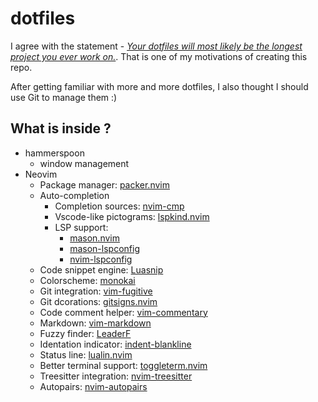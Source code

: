 # dotfiles
I agree with the statement - [*Your dotfiles will most likely be the longest project you ever work on.*](https://www.anishathalye.com/2014/08/03/managing-your-dotfiles/). That is one of my motivations of creating this repo.

After getting familiar with more and more dotfiles, I also thought I should use Git to manage them :)

## What is inside ?

- hammerspoon
    - window management
- Neovim
    - Package manager: [packer.nvim](https://github.com/wbthomason/packer.nvim)
    - Auto-completion 
        - Completion sources: [nvim-cmp](https://github.com/hrsh7th/nvim-cmp)
        - Vscode-like pictograms: [lspkind.nvim](https://github.com/onsails/lspkind.nvim)
        - LSP support:
            - [mason.nvim](https://github.com/williamboman/mason.nvim)
            - [mason-lspconfig](https://github.com/williamboman/mason-lspconfig.nvim)
            - [nvim-lspconfig](https://github.com/neovim/nvim-lspconfig)
    - Code snippet engine: [Luasnip](https://github.com/L3MON4D3/LuaSnip)
    - Colorscheme: [monokai](https://github.com/tanvirtin/monokai.nvim)
    - Git integration: [vim-fugitive](https://github.com/tpope/vim-fugitive)
    - Git dcorations: [gitsigns.nvim](https://github.com/lewis6991/gitsigns.nvim)
    - Code comment helper: [vim-commentary](https://github.com/tpope/vim-commentary)
    - Markdown: [vim-markdown](https://github.com/preservim/vim-markdown)
    - Fuzzy finder: [LeaderF](https://github.com/Yggdroot/LeaderF)
    - Identation indicator: [indent-blankline](https://github.com/lukas-reineke/indent-blankline.nvim)
    - Status line: [lualin.nvim](https://github.com/nvim-lualine/lualine.nvim)
    - Better terminal support: [toggleterm.nvim](https://github.com/akinsho/toggleterm.nvim)
    - Treesitter integration: [nvim-treesitter](https://github.com/nvim-treesitter/nvim-treesitter)
    - Autopairs: [nvim-autopairs](https://github.com/windwp/nvim-autopairs)
